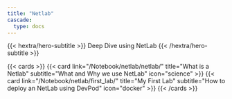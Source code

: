 ```yaml
---
title: "Netlab"
cascade:
  type: docs
---
```


<!-- markdownlint-disable MD033 MD034-->

{{< hextra/hero-subtitle >}}
  Deep Dive using NetLab
{{< /hextra/hero-subtitle >}}

{{< cards >}}
  {{< card link="/Notebook/netlab/netlab/" title="What is a Netlab" subtitle="What and Why we use NetLab" icon="science" >}}
  {{< card link="/Notebook/netlab/first_lab/" title="My First Lab" subtitle="How to deploy an NetLab using DevPod" icon="docker" >}}
{{< /cards >}}
